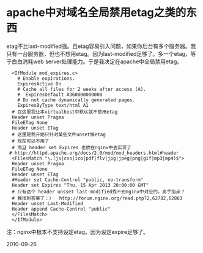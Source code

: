 # apache中对域名全局禁用etag之类的东西


etag不比last-modified强。且etag容易引入问题，如果你后台有多个服务器。我只有一台服务器，但也不想用etag。因为last-modified足够了。多一个etag，等于白白消耗web server处理能力。于是我决定在apache中全局禁用etag。

      <IfModule mod_expires.c>
        # Enable expirations.
        ExpiresActive On
        # Cache all files for 2 weeks after access (A).
        #  ExpiresDefault A360000000000
        # Do not cache dynamically generated pages.
        ExpiresByType text/html A1
      # 在这里我让本virtualhost中默认就不使用etag
      Header unset Pragma
      FileETag None
      Header unset ETag
      # 这里是我开始只针对某些文件unset掉etag
      # 现在可以不用了
      # 而且 header set Expires 也放在nginx中去实现了
     # http://httpd.apache.org/docs/2.0/mod/mod_headers.html#header
      <FilesMatch "\.(js|css|ico|pdf|flv|jpg|jpeg|png|gif|mp3|mp4)$">
      Header unset Pragma
      FileETag None
      Header unset ETag
      #Header set Cache-Control "public, no-transform"
      Header set Expires "Thu, 15 Apr 2013 20:00:00 GMT"
      # 只有这个 header unsset last-modified找不到nginx中对应的。高手指点？
      # 我找到答案了：）  http://forum.nginx.org/read.php?2,62782,62863
      Header unset Last-Modified
      Header append Cache-Control "public"
      </FilesMatch>
      </IfModule>

注：nginx中根本不支持设定etag。因为设定expire足够了。


2010-09-26